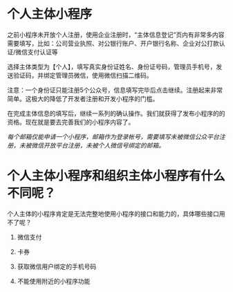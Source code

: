 





# 个人主体小程序

之前小程序未开放个人注册，使用企业注册时，“主体信息登记”页内有非常多内容需要填写，比如：公司营业执照、对公银行账户、开户银行名称、企业对公打款认证/微信支付认证等

选择主体类型为【个人】，填写真实身份证姓名、身份证号码，管理员手机号，发送验证码，并绑定管理员微信，使用微信扫描二维码。

注意：一个身份证只能注册5个公众号，信息填写完毕后点击继续。注册起来非常简单。这极大的降低了开发者注册和开发小程序的门槛。

在完成主体信息的填写后，继续一系列的确认操作。我们就获得了发布小程序的的资格。现在就是要去完善我们的小程序内容了。

*每个邮箱仅能申请一个小程序，邮箱作为登录帐号，需要填写未被微信公众平台注册，未被微信开放平台注册，未被个人微信号绑定的邮箱。*




# 个人主体小程序和组织主体小程序有什么不同呢？

个人主体的小程序肯定是无法完整地使用小程序的接口和能力的，具体哪些接口用不了呢？

1. 微信支付

2. 卡券

3. 获取微信用户绑定的手机号码

4. 不能使用附近的小程序功能






